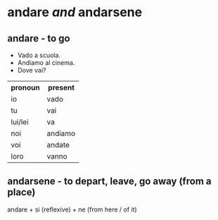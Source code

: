 # andare _and_ andarsene

## andare - to go

- Vado a scuola.
- Andiamo al cinema.
- Dove vai?

<table>
<tr>
<th>pronoun</th><th>present</th>
</tr>
<tr>
<td width="50%">io</td>
<td width="50%">vado</td>
</tr>
<tr>
<td width="50%">tu</td>
<td width="50%">vai</td>
</tr>
<tr>
<td width="50%">lui/lei</td>
<td width="50%">va</td>
</tr>
<tr>
<td width="50%">noi</td>
<td width="50%">andiamo</td>
</tr>
<tr>
<td width="50%">voi</td>
<td width="50%">andate</td>
</tr>
<tr>
<td width="50%">loro</td>
<td width="50%">vanno</td>
</tr>
</table>

## andarsene - to depart, leave, go away (from a place)

andare + si (reflexive) + ne (from here / of it)

